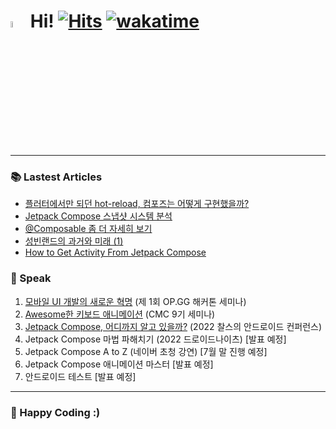 # <img src="https://user-images.githubusercontent.com/1303154/88677602-1635ba80-d120-11ea-84d8-d263ba5fc3c0.gif" width="5%" alt="hi"> Hi! [![Hits](https://hits.seeyoufarm.com/api/count/incr/badge.svg?url=https%3A%2F%2Fgithub.com%2Fjisungbin%2Fjisungbin&count_bg=%2396D667&title_bg=%23555555&icon=ghostery.svg&icon_color=%23FFFFFF&title=see+my+profile&edge_flat=false)](https://github.com/jisungbin/fashion-guide) [![wakatime](https://wakatime.com/badge/user/2da851dd-14d7-47dd-821a-7d902e52c1c2.svg)](https://github.com/jisungbin/univ)

-----

### 📚 Lastest Articles

<!-- BLOG-POST-LIST:START -->
- [플러터에서만 되던 hot-reload, 컴포즈는 어떻게 구현했을까?](https://sungbin.land/%ED%94%8C%EB%9F%AC%ED%84%B0%EC%97%90%EC%84%9C%EB%A7%8C-%EB%90%98%EB%8D%98-hot-reload-%EC%BB%B4%ED%8F%AC%EC%A6%88%EB%8A%94-%EC%96%B4%EB%96%BB%EA%B2%8C-%EA%B5%AC%ED%98%84%ED%96%88%EC%9D%84%EA%B9%8C-2ab37c45ed68?source=rss-32f8b2abeab9------2)
- [Jetpack Compose 스냅샷 시스템 분석](https://sungbin.land/jetpack-compose-%EC%8A%A4%EB%83%85%EC%83%B7-%EC%8B%9C%EC%8A%A4%ED%85%9C-%EB%B6%84%EC%84%9D-c298f96dec64?source=rss-32f8b2abeab9------2)
- [@Composable 좀 더 자세히 보기](https://sungbin.land/composable-%EC%A2%80-%EB%8D%94-%EC%9E%90%EC%84%B8%ED%9E%88-%EB%B3%B4%EA%B8%B0-a68b7c918485?source=rss-32f8b2abeab9------2)
- [성빈랜드의 과거와 미래 &lpar;1&rpar;](https://sungbin.land/%EC%84%B1%EB%B9%88%EB%9E%9C%EB%93%9C%EC%9D%98-%EA%B3%BC%EA%B1%B0%EC%99%80-%EB%AF%B8%EB%9E%98-1-9471f0fcfd57?source=rss-32f8b2abeab9------2)
- [How to Get Activity From Jetpack Compose](https://betterprogramming.pub/how-to-get-activity-from-jetpack-compose-d0af406d534f?source=rss-32f8b2abeab9------2)
<!-- BLOG-POST-LIST:END -->



### 🎤 Speak

1. [모바일 UI 개발의 새로운 혁명](https://sungbin.land/%EB%AA%A8%EB%B0%94%EC%9D%BC-ui-%EA%B0%9C%EB%B0%9C%EC%9D%98-%EC%83%88%EB%A1%9C%EC%9A%B4-%ED%98%81%EB%AA%85-739c76a501b1) (제 1회 OP.GG 해커톤 세미나)
2. [Awesome한 키보드 애니메이션](https://sungbin.land/%EC%95%88%EB%93%9C%EB%A1%9C%EC%9D%B4%EB%93%9C-windowinsets%EB%A1%9C-%ED%82%A4%EB%B3%B4%EB%93%9C-%EC%95%A0%EB%8B%88%EB%A9%94%EC%9D%B4%EC%85%98-%EA%B5%AC%ED%98%84%ED%95%98%EA%B8%B0-1-b6452ed44bc8) (CMC 9기 세미나)
3. [Jetpack Compose, 어디까지 알고 있을까?](https://sungbin.land/jetpack-compose-%E1%84%8B%E1%85%A5%E1%84%83%E1%85%B5%E1%84%81%E1%85%A1%E1%84%8C%E1%85%B5-%E1%84%8B%E1%85%A1%E1%86%AF%E1%84%80%E1%85%A9-%E1%84%8B%E1%85%B5%E1%86%BB%E1%84%8B%E1%85%B3%E1%86%AF%E1%84%81%E1%85%A1-%EB%AF%B8%EA%B3%B5%EA%B0%9C-%EC%8A%AC%EB%9D%BC%EC%9D%B4%EB%93%9C-%EC%B6%94%EA%B0%80-%EB%B0%8F-%EC%95%BD%EA%B0%84%EC%9D%98-%ED%9B%84%EA%B8%B0-ff35cd43e4c3) (2022 찰스의 안드로이드 컨퍼런스)
4. Jetpack Compose 마법 파해치기 (2022 드로이드나이츠) [발표 예정]
5. Jetpack Compose A to Z (네이버 초청 강연) [7월 말 진행 예정]
6. Jetpack Compose 애니메이션 마스터 [발표 예정]
6. 안드로이드 테스트 [발표 예정]



-----

### 🤗 Happy Coding :)
